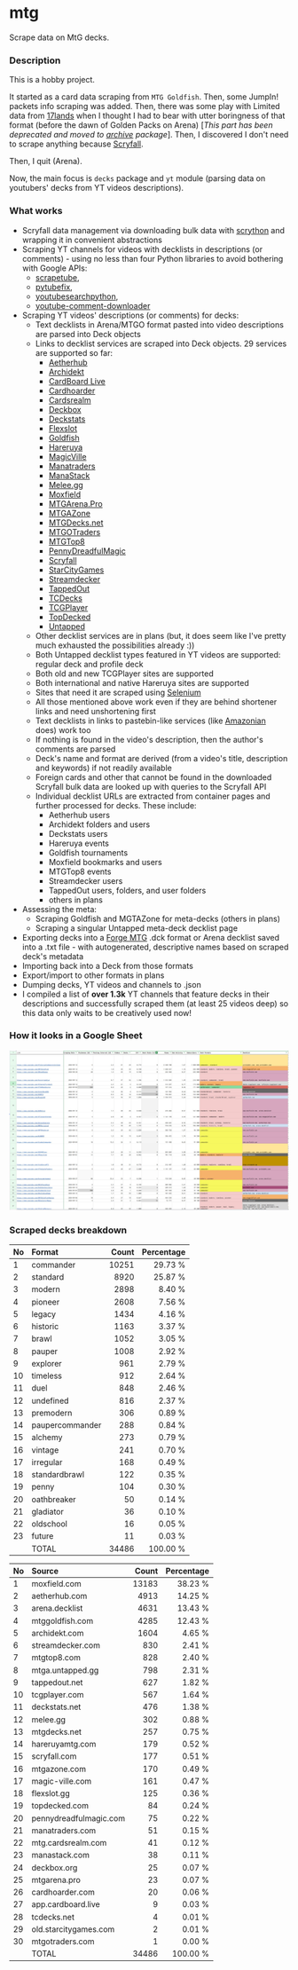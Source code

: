 # mtg
Scrape data on MtG decks.

### Description

This is a hobby project.

It started as a card data scraping from `MTG Goldfish`. Then, some JumpIn! packets info scraping 
was added. Then, there was some play with Limited data from [17lands](https://www.17lands.com) when 
I thought I had to bear with utter boringness of that format (before the dawn of Golden Packs on 
Arena) [_This part has been deprecated and moved to [archive](https://github.com/z33kz33k/mtg/tree/2d5eb0c758953d38ac51840ed3e49c2c25b4fe91/mtgcards/archive) package_]. Then, I discovered I 
don't need to scrape anything because [Scryfall](https://scryfall.com).

Then, I quit (Arena).

Now, the main focus is `decks` package and `yt` module (parsing data on youtubers' decks from YT videos 
descriptions).

### What works

* Scryfall data management via downloading bulk data with 
  [scrython](https://github.com/NandaScott/Scrython) and wrapping it in convenient abstractions
* Scraping YT channels for videos with decklists in descriptions (or comments) - using no less than 
  four Python libraries to avoid bothering with Google APIs: 
    * [scrapetube](https://github.com/dermasmid/scrapetube),
    * [pytubefix](https://github.com/JuanBindez/pytubefix),
    * [youtubesearchpython](https://github.com/alexmercerind/youtube-search-python), 
    * [youtube-comment-downloader](https://github.com/egbertbouman/youtube-comment-downloader) 
* Scraping YT videos' descriptions (or comments) for decks:    
    * Text decklists in Arena/MTGO format pasted into video descriptions are parsed into Deck objects
    * Links to decklist services are scraped into Deck objects. 29 services are supported so far:
        * [Aetherhub](https://aetherhub.com)
        * [Archidekt](https://archidekt.com)
        * [CardBoard Live](https://cardboard.live)
        * [Cardhoarder](https://www.cardhoarder.com)
        * [Cardsrealm](https://mtg.cardsrealm.com/en-us/)
        * [Deckbox](https://deckbox.org)
        * [Deckstats](https://deckstats.net)
        * [Flexslot](https://flexslot.gg)
        * [Goldfish](https://www.mtggoldfish.com)
        * [Hareruya](https://www.hareruyamtg.com/en/)
        * [MagicVille](https://magic-ville.com/fr/index.php)
        * [Manatraders](https://www.manatraders.com)
        * [ManaStack](https://manastack.com/home)
        * [Melee.gg](https://melee.gg)
        * [Moxfield](https://www.moxfield.com)
        * [MTGArena.Pro](https://mtgarena.pro)
        * [MTGAZone](https://mtgazone.com)
        * [MTGDecks.net](https://mtgdecks.net)
        * [MTGOTraders](https://www.mtgotraders.com/store/index.html)
        * [MTGTop8](https://mtgtop8.com/index)
        * [PennyDreadfulMagic](https://pennydreadfulmagic.com)
        * [Scryfall](https://scryfall.com)
        * [StarCityGames](https://starcitygames.com)
        * [Streamdecker](https://www.streamdecker.com/landing)
        * [TappedOut](https://tappedout.net)
        * [TCDecks](https://www.tcdecks.net/index.php)
        * [TCGPlayer](https://infinite.tcgplayer.com)
        * [TopDecked](https://www.topdecked.com)
        * [Untapped](https://mtga.untapped.gg) 
    * Other decklist services are in plans (but, it does seem like I've pretty much exhausted the 
      possibilities already :))
    * Both Untapped decklist types featured in YT videos are supported: regular deck and profile deck
    * Both old and new TCGPlayer sites are supported
    * Both international and native Hareruya sites are supported 
    * Sites that need it are scraped using [Selenium](https://github.com/SeleniumHQ/Selenium)
    * All those mentioned above work even if they are behind shortener links and need unshortening first
    * Text decklists in links to pastebin-like services (like [Amazonian](https://www.youtube.com/@Amazonian) does) work too
    * If nothing is found in the video's description, then the author's comments are parsed
    * Deck's name and format are derived (from a video's title, description and keywords) if not readily available
    * Foreign cards and other that cannot be found in the downloaded Scryfall bulk data are looked 
      up with queries to the Scryfall API
    * Individual decklist URLs are extracted from container pages and further processed for decks. 
      These include:
        * Aetherhub users
        * Archidekt folders and users
        * Deckstats users
        * Hareruya events
        * Goldfish tournaments
        * Moxfield bookmarks and users
        * MTGTop8 events
        * Streamdecker users
        * TappedOut users, folders, and user folders
        * others in plans
* Assessing the meta:
    * Scraping Goldfish and MGTAZone for meta-decks (others in plans)
    * Scraping a singular Untapped meta-deck decklist page
* Exporting decks into a [Forge MTG](https://github.com/Card-Forge/forge) .dck format or Arena 
  decklist saved into a .txt file - with autogenerated, descriptive names based on scraped deck's 
  metadata
* Importing back into a Deck from those formats
* Export/import to other formats in plans
* Dumping decks, YT videos and channels to .json
* I compiled a list of **over 1.3k** YT channels that feature decks in their descriptions and successfully 
  scraped them (at least 25 videos deep) so this data only waits to be creatively used now!

### How it looks in a Google Sheet
![Most popular channels](assets/channels.jpg)

### Scraped decks breakdown
| No | Format | Count | Percentage |
|:---|:-----|------:|-----------:|
| 1  | commander       | 10251 |    29.73 % |
| 2  | standard        |  8920 |    25.87 % |
| 3  | modern          |  2898 |     8.40 % |
| 4  | pioneer         |  2608 |     7.56 % |
| 5  | legacy          |  1434 |     4.16 % |
| 6  | historic        |  1163 |     3.37 % |
| 7  | brawl           |  1052 |     3.05 % |
| 8  | pauper          |  1008 |     2.92 % |
| 9  | explorer        |   961 |     2.79 % |
| 10 | timeless        |   912 |     2.64 % |
| 11 | duel            |   848 |     2.46 % |
| 12 | undefined       |   816 |     2.37 % |
| 13 | premodern       |   306 |     0.89 % |
| 14 | paupercommander |   288 |     0.84 % |
| 15 | alchemy         |   273 |     0.79 % |
| 16 | vintage         |   241 |     0.70 % |
| 17 | irregular       |   168 |     0.49 % |
| 18 | standardbrawl   |   122 |     0.35 % |
| 19 | penny           |   104 |     0.30 % |
| 20 | oathbreaker     |    50 |     0.14 % |
| 21 | gladiator       |    36 |     0.10 % |
| 22 | oldschool       |    16 |     0.05 % |
| 23 | future          |    11 |     0.03 % |
|  | TOTAL           | 34486 | 100.00 %|

| No | Source | Count | Percentage |
|:---|:-----|------:|-----------:|
| 1  | moxfield.com           | 13183 |    38.23 % |
| 2  | aetherhub.com          |  4913 |    14.25 % |
| 3  | arena.decklist         |  4631 |    13.43 % |
| 4  | mtggoldfish.com        |  4285 |    12.43 % |
| 5  | archidekt.com          |  1604 |     4.65 % |
| 6  | streamdecker.com       |   830 |     2.41 % |
| 7  | mtgtop8.com            |   828 |     2.40 % |
| 8  | mtga.untapped.gg       |   798 |     2.31 % |
| 9  | tappedout.net          |   627 |     1.82 % |
| 10 | tcgplayer.com          |   567 |     1.64 % |
| 11 | deckstats.net          |   476 |     1.38 % |
| 12 | melee.gg               |   302 |     0.88 % |
| 13 | mtgdecks.net           |   257 |     0.75 % |
| 14 | hareruyamtg.com        |   179 |     0.52 % |
| 15 | scryfall.com           |   177 |     0.51 % |
| 16 | mtgazone.com           |   170 |     0.49 % |
| 17 | magic-ville.com        |   161 |     0.47 % |
| 18 | flexslot.gg            |   125 |     0.36 % |
| 19 | topdecked.com          |    84 |     0.24 % |
| 20 | pennydreadfulmagic.com |    75 |     0.22 % |
| 21 | manatraders.com        |    51 |     0.15 % |
| 22 | mtg.cardsrealm.com     |    41 |     0.12 % |
| 23 | manastack.com          |    38 |     0.11 % |
| 24 | deckbox.org            |    25 |     0.07 % |
| 25 | mtgarena.pro           |    23 |     0.07 % |
| 26 | cardhoarder.com        |    20 |     0.06 % |
| 27 | app.cardboard.live     |     9 |     0.03 % |
| 28 | tcdecks.net            |     4 |     0.01 % |
| 29 | old.starcitygames.com  |     2 |     0.01 % |
| 30 | mtgotraders.com        |     1 |     0.00 % |
|  | TOTAL                  | 34486 | 100.00 %|

